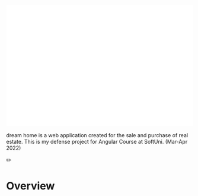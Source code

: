 ![The logo of project](/app/real-estate-agency/src/assets/picture/logo.png)

dream home is a web application created for the sale and purchase of real estate.
This is my defense project for Angular Course at SoftUni. (Mar-Apr 2022)

:pencil2:
 # Overview
